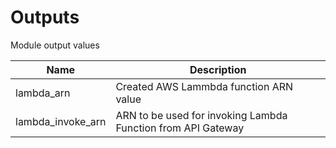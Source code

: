 # Outputs

Module output values

| Name | Description |
|------|-------------|
| lambda\_arn | Created AWS Lammbda function ARN value |
| lambda\_invoke\_arn | ARN to be used for invoking Lambda Function from API Gateway |
